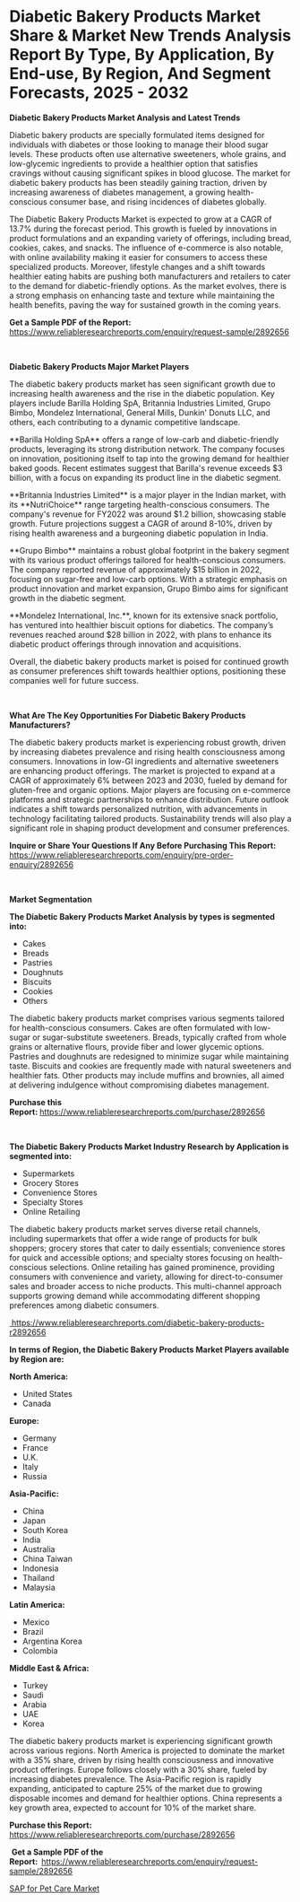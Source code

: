 <p><h1>Diabetic Bakery Products Market Share & Market New Trends Analysis Report By Type, By Application, By End-use, By Region, And Segment Forecasts, 2025 - 2032</h1></p><p><strong>Diabetic Bakery Products Market Analysis and Latest Trends</strong></p>
<p><p>Diabetic bakery products are specially formulated items designed for individuals with diabetes or those looking to manage their blood sugar levels. These products often use alternative sweeteners, whole grains, and low-glycemic ingredients to provide a healthier option that satisfies cravings without causing significant spikes in blood glucose. The market for diabetic bakery products has been steadily gaining traction, driven by increasing awareness of diabetes management, a growing health-conscious consumer base, and rising incidences of diabetes globally.</p><p>The Diabetic Bakery Products Market is expected to grow at a CAGR of 13.7% during the forecast period. This growth is fueled by innovations in product formulations and an expanding variety of offerings, including bread, cookies, cakes, and snacks. The influence of e-commerce is also notable, with online availability making it easier for consumers to access these specialized products. Moreover, lifestyle changes and a shift towards healthier eating habits are pushing both manufacturers and retailers to cater to the demand for diabetic-friendly options. As the market evolves, there is a strong emphasis on enhancing taste and texture while maintaining the health benefits, paving the way for sustained growth in the coming years.</p></p>
<p><strong>Get a Sample PDF of the Report:&nbsp;</strong> <a href="https://www.reliableresearchreports.com/enquiry/request-sample/2892656?utm_campaign=3313&utm_medium=2&utm_source=Github&utm_content=ia&utm_term=15032025&utm_id=diabetic-bakery-products">https://www.reliableresearchreports.com/enquiry/request-sample/2892656</a></p>
<p>&nbsp;</p>
<p><strong>Diabetic Bakery Products Major Market Players</strong></p>
<p><p>The diabetic bakery products market has seen significant growth due to increasing health awareness and the rise in the diabetic population. Key players include Barilla Holding SpA, Britannia Industries Limited, Grupo Bimbo, Mondelez International, General Mills, Dunkin' Donuts LLC, and others, each contributing to a dynamic competitive landscape.</p><p>**Barilla Holding SpA** offers a range of low-carb and diabetic-friendly products, leveraging its strong distribution network. The company focuses on innovation, positioning itself to tap into the growing demand for healthier baked goods. Recent estimates suggest that Barilla's revenue exceeds $3 billion, with a focus on expanding its product line in the diabetic segment.</p><p>**Britannia Industries Limited** is a major player in the Indian market, with its **NutriChoice** range targeting health-conscious consumers. The company's revenue for FY2022 was around $1.2 billion, showcasing stable growth. Future projections suggest a CAGR of around 8-10%, driven by rising health awareness and a burgeoning diabetic population in India.</p><p>**Grupo Bimbo** maintains a robust global footprint in the bakery segment with its various product offerings tailored for health-conscious consumers. The company reported revenue of approximately $15 billion in 2022, focusing on sugar-free and low-carb options. With a strategic emphasis on product innovation and market expansion, Grupo Bimbo aims for significant growth in the diabetic segment.</p><p>**Mondelez International, Inc.**, known for its extensive snack portfolio, has ventured into healthier biscuit options for diabetics. The company’s revenues reached around $28 billion in 2022, with plans to enhance its diabetic product offerings through innovation and acquisitions.</p><p>Overall, the diabetic bakery products market is poised for continued growth as consumer preferences shift towards healthier options, positioning these companies well for future success.</p></p>
<p>&nbsp;</p>
<p><strong>What Are The Key Opportunities For Diabetic Bakery Products Manufacturers?</strong></p>
<p><p>The diabetic bakery products market is experiencing robust growth, driven by increasing diabetes prevalence and rising health consciousness among consumers. Innovations in low-GI ingredients and alternative sweeteners are enhancing product offerings. The market is projected to expand at a CAGR of approximately 6% between 2023 and 2030, fueled by demand for gluten-free and organic options. Major players are focusing on e-commerce platforms and strategic partnerships to enhance distribution. Future outlook indicates a shift towards personalized nutrition, with advancements in technology facilitating tailored products. Sustainability trends will also play a significant role in shaping product development and consumer preferences.</p></p>
<p><strong>Inquire or Share Your Questions If Any Before Purchasing This Report:</strong> <a href="https://www.reliableresearchreports.com/enquiry/pre-order-enquiry/2892656?utm_campaign=3313&utm_medium=2&utm_source=Github&utm_content=ia&utm_term=15032025&utm_id=diabetic-bakery-products">https://www.reliableresearchreports.com/enquiry/pre-order-enquiry/2892656</a></p>
<p>&nbsp;</p>
<p><strong>Market Segmentation</strong></p>
<p><strong>The Diabetic Bakery Products Market Analysis by types is segmented into:</strong></p>
<p><ul><li>Cakes</li><li>Breads</li><li>Pastries</li><li>Doughnuts</li><li>Biscuits</li><li>Cookies</li><li>Others</li></ul></p>
<p><p>The diabetic bakery products market comprises various segments tailored for health-conscious consumers. Cakes are often formulated with low-sugar or sugar-substitute sweeteners. Breads, typically crafted from whole grains or alternative flours, provide fiber and lower glycemic options. Pastries and doughnuts are redesigned to minimize sugar while maintaining taste. Biscuits and cookies are frequently made with natural sweeteners and healthier fats. Other products may include muffins and brownies, all aimed at delivering indulgence without compromising diabetes management.</p></p>
<p><strong>Purchase this Report:&nbsp;</strong><a href="https://www.reliableresearchreports.com/purchase/2892656?utm_campaign=3313&utm_medium=2&utm_source=Github&utm_content=ia&utm_term=15032025&utm_id=diabetic-bakery-products">https://www.reliableresearchreports.com/purchase/2892656</a></p>
<p>&nbsp;</p>
<p><strong>The Diabetic Bakery Products Market Industry Research by Application is segmented into:</strong></p>
<p><ul><li>Supermarkets</li><li>Grocery Stores</li><li>Convenience Stores</li><li>Specialty Stores</li><li>Online Retailing</li></ul></p>
<p><p>The diabetic bakery products market serves diverse retail channels, including supermarkets that offer a wide range of products for bulk shoppers; grocery stores that cater to daily essentials; convenience stores for quick and accessible options; and specialty stores focusing on health-conscious selections. Online retailing has gained prominence, providing consumers with convenience and variety, allowing for direct-to-consumer sales and broader access to niche products. This multi-channel approach supports growing demand while accommodating different shopping preferences among diabetic consumers.</p></p>
<p><a href="https://www.reliableresearchreports.com/diabetic-bakery-products-r2892656?utm_campaign=3313&utm_medium=2&utm_source=Github&utm_content=ia&utm_term=15032025&utm_id=diabetic-bakery-products">&nbsp;https://www.reliableresearchreports.com/diabetic-bakery-products-r2892656</a></p>
<p><strong>In terms of Region, the Diabetic Bakery Products Market Players available by Region are:</strong></p>
<p>
    <p> <strong> North America: </strong>
        <ul>
            <li>United States</li>
            <li>Canada</li>
        </ul>
        </p> 
    <p> <strong> Europe: </strong>
        <ul>
            <li>Germany</li>
            <li>France</li>
            <li>U.K.</li>
            <li>Italy</li>
            <li>Russia</li>
        </ul>
        </p> 
    <p> <strong> Asia-Pacific: </strong>
        <ul>
            <li>China</li>
            <li>Japan</li>
            <li>South Korea</li>
            <li>India</li>
            <li>Australia</li>
            <li>China Taiwan</li>
            <li>Indonesia</li>
            <li>Thailand</li>
            <li>Malaysia</li>
        </ul>
        </p> 
    <p> <strong> Latin America: </strong>
        <ul>
            <li>Mexico</li>
            <li>Brazil</li>
            <li>Argentina Korea</li>
            <li>Colombia</li>
        </ul>
        </p> 
    <p> <strong> Middle East & Africa: </strong>
        <ul>
            <li>Turkey</li>
            <li>Saudi</li>
            <li>Arabia</li>
            <li>UAE</li>
            <li>Korea</li>
        </ul>
    </p>
    </p>
<p><p>The diabetic bakery products market is experiencing significant growth across various regions. North America is projected to dominate the market with a 35% share, driven by rising health consciousness and innovative product offerings. Europe follows closely with a 30% share, fueled by increasing diabetes prevalence. The Asia-Pacific region is rapidly expanding, anticipated to capture 25% of the market due to growing disposable incomes and demand for healthier options. China represents a key growth area, expected to account for 10% of the market share.</p></p>
<p><strong>Purchase this Report: </strong><a href="https://www.reliableresearchreports.com/purchase/2892656?utm_campaign=3313&utm_medium=2&utm_source=Github&utm_content=ia&utm_term=15032025&utm_id=diabetic-bakery-products">https://www.reliableresearchreports.com/purchase/2892656</a></p>
<p>&nbsp;<strong>Get a Sample PDF of the Report:&nbsp;&nbsp;</strong><a href="https://www.reliableresearchreports.com/enquiry/request-sample/2892656?utm_campaign=3313&utm_medium=2&utm_source=Github&utm_content=ia&utm_term=15032025&utm_id=diabetic-bakery-products">https://www.reliableresearchreports.com/enquiry/request-sample/2892656</a></p>
<p><strong></strong></p>
<p><p><a href="https://github.com/jhamygunler/Market-Research-Report-List-1/blob/main/sap-for-pet-care-market.md?utm_campaign=3313&utm_medium=2&utm_source=Github&utm_content=ia&utm_term=15032025&utm_id=diabetic-bakery-products">SAP for Pet Care Market</a></p></p>